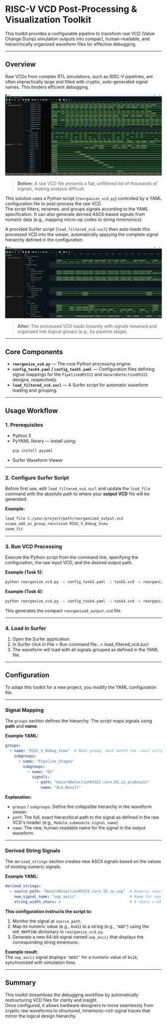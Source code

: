 # RISC-V VCD Post-Processing & Visualization Toolkit

This toolkit provides a configurable pipeline to transform raw VCD (Value Change Dump) simulation outputs into compact, human-readable, and hierarchically organized waveform files for effective debugging.

---

## Overview

Raw VCDs from complex RTL simulations, such as RISC-V pipelines, are often impractically large and filled with cryptic, auto-generated signal names. This hinders efficient debugging.

![Screenshot of the animation](visualization.png)

> **Before:** A raw VCD file presents a flat, unfiltered list of thousands of signals, making analysis difficult.

This solution uses a Python script (`reorganize_vcd.py`) controlled by a YAML configuration file to post-process the raw VCD.  
The script filters, renames, and groups signals according to the YAML specification. It can also generate derived ASCII-based signals from numeric data (e.g., mapping micro-op codes to string mnemonics).

A provided Surfer script (`load_filtered_vcd.sucl`) then auto-loads this processed VCD into the viewer, automatically applying the complete signal hierarchy defined in the configuration.

![Screenshot of the animation](visualization2.png)
> **After:** The processed VCD loads instantly with signals renamed and organized into logical groups (e.g., by pipeline stage).

---

## Core Components

- **`reorganize_vcd.py`** — The core Python processing engine.  
- **`config_task4.yaml` / `config_task5.yaml`** — Configuration files defining signal mappings for the `PipelinedRV32I` and `HazardDetectionRV32I` designs, respectively.  
- **`load_filtered_vcd.sucl`** — A Surfer script for automatic waveform loading and grouping.

---

## Usage Workflow

### 1. Prerequisites

- Python 3  
- PyYAML library — install using:
  ```bash
  pip install pyyaml
  ```
- Surfer Waveform Viewer

---

### 2. Configure Surfer Script

Before first use, edit `load_filtered_vcd.sucl` and update the `load_file` command with the absolute path to where your **output VCD** file will be generated.

**Example:**
```bash
load_file C:/your/project/path/reorganized_output.vcd
scope_add_as_group_recursive RISC_V_Debug_View
zoom_fit
```

---

### 3. Run VCD Processing

Execute the Python script from the command line, specifying the configuration, the raw input VCD, and the desired output path.

**Example (Task 5):**
```bash
python reorganize_vcd.py -c config_task5.yaml -i task5.vcd -o reorganized_output.vcd
```

**Example (Task 4):**
```bash
python reorganize_vcd.py -c config_task4.yaml -i task4.vcd -o reorganized_output.vcd
```

This generates the compact `reorganized_output.vcd` file.

---

### 4. Load in Surfer

1. Open the Surfer application.  
2. In Surfer click in File > Run command file...> load_filtered_vcd.sucl
3. The waveform will load with all signals grouped as defined in the YAML file.

---

## Configuration

To adapt this toolkit for a new project, you modify the YAML configuration file.

---

### Signal Mapping

The `groups` section defines the hierarchy. The script maps signals using **path** and **name**.

**Example YAML:**
```yaml
groups:
  - name: "RISC_V_Debug_View"  # Root group, must match the .sucl script
    subgroups:
      - name: "Pipeline_Stages"
        subgroups:
          - name: "EX"
            signals:
              - path: "HazardDetectionRV32I.core.EX.io_aluResult"
                name: "ALU_Result"
```

**Explanation:**
- `groups` / `subgroups`: Define the collapsible hierarchy in the waveform viewer.  
- `path`: The full, exact hierarchical path to the signal as defined in the raw VCD's header (e.g., `Module.submodule.signal_name`).  
- `name`: The new, human-readable name for the signal in the output waveform.

---

### Derived String Signals

The `derived_strings` section creates new ASCII signals based on the values of existing numeric signals.

**Example YAML:**
```yaml
derived_strings:
  - source_path: "HazardDetectionRV32I.core.ID.io_uop"  # Numeric source signal
    new_signal_name: "uop_ascii"                        # Name for new string signal
    string_width_chars: 8                               # 8 chars = 64 bits
```

**This configuration instructs the script to:**
1. Monitor the signal at `source_path`.  
2. Map its numeric value (e.g., `0x01`) to a string (e.g., `"ADD"`) using the `UOP_MAPPING` dictionary in `reorganize_vcd.py`.  
3. Generate a new 64-bit signal named `uop_ascii` that displays the corresponding string mnemonic.

**Example result:**  
The `uop_ascii` signal displays `"ADDI"` for a numeric value of `0x10`, synchronized with simulation time.

---

## Summary

This toolkit streamlines the debugging workflow by automatically restructuring VCD files for clarity and insight.  
Once configured, it allows hardware designers to move seamlessly from cryptic raw waveforms to structured, mnemonic-rich signal traces that mirror the logical design hierarchy.

